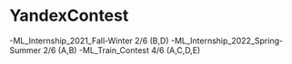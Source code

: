 # YandexContest

-ML_Internship_2021_Fall-Winter   2/6 (B,D)
-ML_Internship_2022_Spring-Summer 2/6 (A,B)
-ML_Train_Contest                 4/6 (A,C,D,E)
